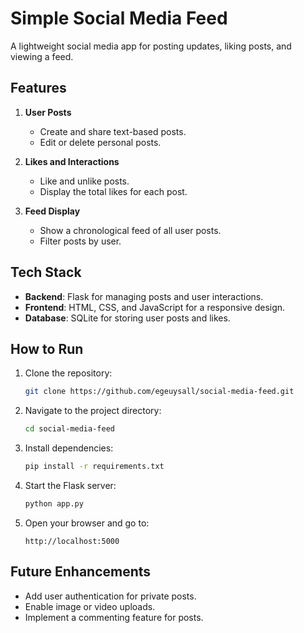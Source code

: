 
# Simple Social Media Feed

A lightweight social media app for posting updates, liking posts, and viewing a feed.

## Features
1. **User Posts**  
   - Create and share text-based posts.  
   - Edit or delete personal posts.

2. **Likes and Interactions**  
   - Like and unlike posts.  
   - Display the total likes for each post.

3. **Feed Display**  
   - Show a chronological feed of all user posts.  
   - Filter posts by user.

## Tech Stack
- **Backend**: Flask for managing posts and user interactions.  
- **Frontend**: HTML, CSS, and JavaScript for a responsive design.  
- **Database**: SQLite for storing user posts and likes.  

## How to Run
1. Clone the repository:  
   ```bash
   git clone https://github.com/egeuysall/social-media-feed.git
   ```

2. Navigate to the project directory:  
   ```bash
   cd social-media-feed
   ```

3. Install dependencies:  
   ```bash
   pip install -r requirements.txt
   ```

4. Start the Flask server:  
   ```bash
   python app.py
   ```

5. Open your browser and go to:  
   ```
   http://localhost:5000
   ```

## Future Enhancements
- Add user authentication for private posts.  
- Enable image or video uploads.  
- Implement a commenting feature for posts.
